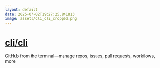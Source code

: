 ```yaml
---
layout: default
date: 2025-07-02T19:27:25.841813
image: assets/cli_cli_cropped.png
---
```


# [cli/cli](https://github.com/cli/cli)

GitHub from the terminal—manage repos, issues, pull requests, workflows, more
